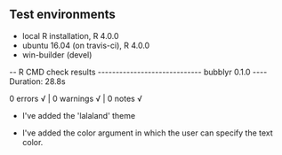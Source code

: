 ## Test environments
* local R installation, R 4.0.0
* ubuntu 16.04 (on travis-ci), R 4.0.0
* win-builder (devel)


   
-- R CMD check results ----------------------------- bubblyr 0.1.0 ----
Duration: 28.8s

0 errors √ | 0 warnings √ | 0 notes √

* I've added the 'lalaland' theme

* I've added the color argument in which the user can specify the text color.
